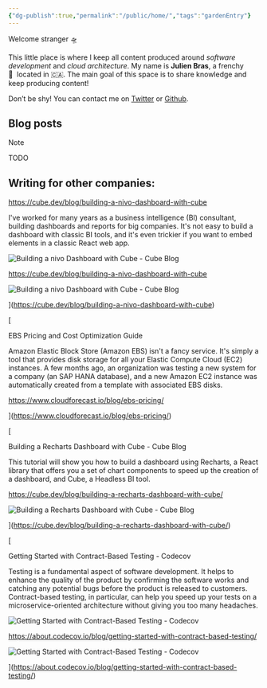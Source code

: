 ```yaml
---
{"dg-publish":true,"permalink":"/public/home/","tags":"gardenEntry"}
---
```



Welcome stranger 🛸

This little place is where I keep all content produced around _software development_ and _cloud architecture_. My name is **Julien Bras**, a frenchy 🐸  located in 🇨🇦. The main goal of this space is to share knowledge and keep producing content!

Don’t be shy! You can contact me on [Twitter](https://twitter.com/_julbrs) or [Github](https://github.com/julbrs).

## Blog posts

> [!NOTE] 
> TODO
##  Writing for other companies:


https://cube.dev/blog/building-a-nivo-dashboard-with-cube

I've worked for many years as a business intelligence (BI) consultant, building dashboards and reports for big companies. It's not easy to build a dashboard with classic BI tools, and it's even trickier if you want to embed elements in a classic React web app.

![Building a nivo Dashboard with Cube - Cube Blog](https://cube.dev/favicon.ico)

https://cube.dev/blog/building-a-nivo-dashboard-with-cube

![Building a nivo Dashboard with Cube - Cube Blog](https://cubedev-blog-images.s3.us-east-2.amazonaws.com/b7f18b1b-88d6-425e-9c9c-5737adf2f22c.png)

](https://cube.dev/blog/building-a-nivo-dashboard-with-cube)

[

EBS Pricing and Cost Optimization Guide

Amazon Elastic Block Store (Amazon EBS) isn't a fancy service. It's simply a tool that provides disk storage for all your Elastic Compute Cloud (EC2) instances. A few months ago, an organization was testing a new system for a company (an SAP HANA database), and a new Amazon EC2 instance was automatically created from a template with associated EBS disks.

https://www.cloudforecast.io/blog/ebs-pricing/

](https://www.cloudforecast.io/blog/ebs-pricing/)

[

Building a Recharts Dashboard with Cube - Cube Blog

This tutorial will show you how to build a dashboard using Recharts, a React library that offers you a set of chart components to speed up the creation of a dashboard, and Cube, a Headless BI tool.

https://cube.dev/blog/building-a-recharts-dashboard-with-cube/

![Building a Recharts Dashboard with Cube - Cube Blog](https://cubedev-blog-images.s3.us-east-2.amazonaws.com/8ecfacf0-2db1-4728-9471-fb370a03c6c2.png)

](https://cube.dev/blog/building-a-recharts-dashboard-with-cube/)

[

Getting Started with Contract-Based Testing - Codecov

Testing is a fundamental aspect of software development. It helps to enhance the quality of the product by confirming the software works and catching any potential bugs before the product is released to customers. Contract-based testing, in particular, can help you speed up your tests on a microservice-oriented architecture without giving you too many headaches.

![Getting Started with Contract-Based Testing - Codecov](https://about.codecov.io/wp-content/themes/codecov/assets/brand/icons/favicons/favicon-16x16.png)

https://about.codecov.io/blog/getting-started-with-contract-based-testing/

![Getting Started with Contract-Based Testing - Codecov](https://about.codecov.io/wp-content/uploads/2021/11/29-Getting-Started-with-Contract-based-Testing-01.jpg)

](https://about.codecov.io/blog/getting-started-with-contract-based-testing/)

### 

[](https://sidoine.org/#401d713c8066425c804eb8ab823a0daa "For my company, Wiiisdom on Medium:")